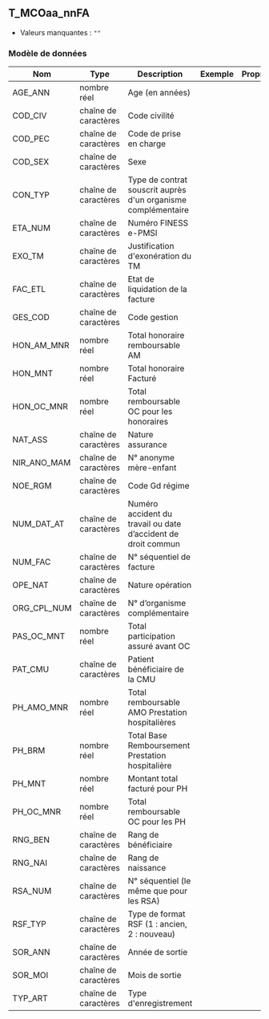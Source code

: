 ## T_MCOaa_nnFA

- Valeurs manquantes : `""`

### Modèle de données

|Nom|Type|Description|Exemple|Propriétés|
|-|-|-|-|-|
|AGE_ANN|nombre réel|Age (en années)|||
|COD_CIV|chaîne de caractères|Code civilité |||
|COD_PEC|chaîne de caractères|Code de prise en charge|||
|COD_SEX|chaîne de caractères|Sexe|||
|CON_TYP|chaîne de caractères|Type de contrat souscrit auprès d'un organisme complémentaire|||
|ETA_NUM|chaîne de caractères|Numéro FINESS e-PMSI|||
|EXO_TM|chaîne de caractères|Justification d'exonération du TM|||
|FAC_ETL|chaîne de caractères|Etat de liquidation de la facture|||
|GES_COD|chaîne de caractères|Code gestion|||
|HON_AM_MNR|nombre réel|Total honoraire remboursable AM|||
|HON_MNT|nombre réel|Total honoraire Facturé|||
|HON_OC_MNR|nombre réel|Total remboursable OC pour les honoraires|||
|NAT_ASS|chaîne de caractères|Nature assurance|||
|NIR_ANO_MAM|chaîne de caractères|N° anonyme mère-enfant|||
|NOE_RGM|chaîne de caractères|Code Gd régime|||
|NUM_DAT_AT|chaîne de caractères|Numéro accident du travail ou date d’accident de droit commun|||
|NUM_FAC|chaîne de caractères|N° séquentiel de facture|||
|OPE_NAT|chaîne de caractères|Nature opération|||
|ORG_CPL_NUM|chaîne de caractères|N° d’organisme complémentaire|||
|PAS_OC_MNT|nombre réel|Total participation assuré avant OC|||
|PAT_CMU|chaîne de caractères|Patient bénéficiaire de la CMU|||
|PH_AMO_MNR|nombre réel|Total remboursable AMO Prestation hospitalières|||
|PH_BRM|nombre réel|Total Base Remboursement Prestation hospitalière|||
|PH_MNT|nombre réel|Montant total facturé pour  PH|||
|PH_OC_MNR|nombre réel|Total remboursable OC pour les PH|||
|RNG_BEN|chaîne de caractères|Rang de bénéficiaire|||
|RNG_NAI|chaîne de caractères|Rang de naissance|||
|RSA_NUM|chaîne de caractères| N° séquentiel (le même que pour les RSA)|||
|RSF_TYP|chaîne de caractères|Type de format RSF (1 : ancien, 2 : nouveau)|||
|SOR_ANN|chaîne de caractères|Année de sortie|||
|SOR_MOI|chaîne de caractères|Mois de sortie|||
|TYP_ART|chaîne de caractères|Type d'enregistrement|||
